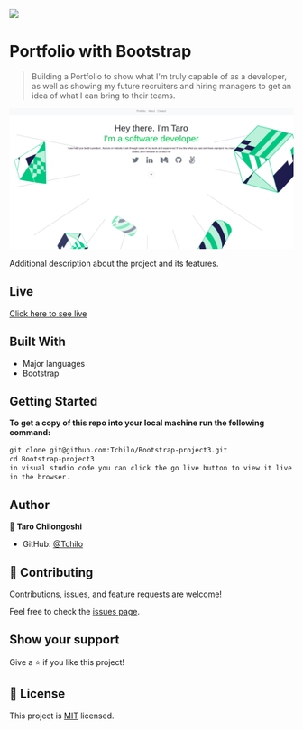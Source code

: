![](https://img.shields.io/badge/Microverse-blueviolet)

# Portfolio with Bootstrap

> Building a Portfolio to show what I'm truly capable of as a developer, as well as showing my future recruiters and hiring managers to get an idea of what I can bring to their teams.



![screenshot](./boot-strap.png)

Additional description about the project and its features.

## Live 
[Click here to see live](https://tchilo.github.io/Bootstrap-project3/)

## Built With

- Major languages
- Bootstrap


## Getting Started

**To get a copy of this repo into your local machine run the following command:**
```
git clone git@github.com:Tchilo/Bootstrap-project3.git 
cd Bootstrap-project3
in visual studio code you can click the go live button to view it live in the browser.
```

## Author

👤 **Taro Chilongoshi**

- GitHub: [@Tchilo](https://github.com/Tchilo)



## 🤝 Contributing

Contributions, issues, and feature requests are welcome!

Feel free to check the [issues page](../../issues/).

## Show your support

Give a ⭐️ if you like this project!



## 📝 License

This project is [MIT](./MIT.md) licensed.
